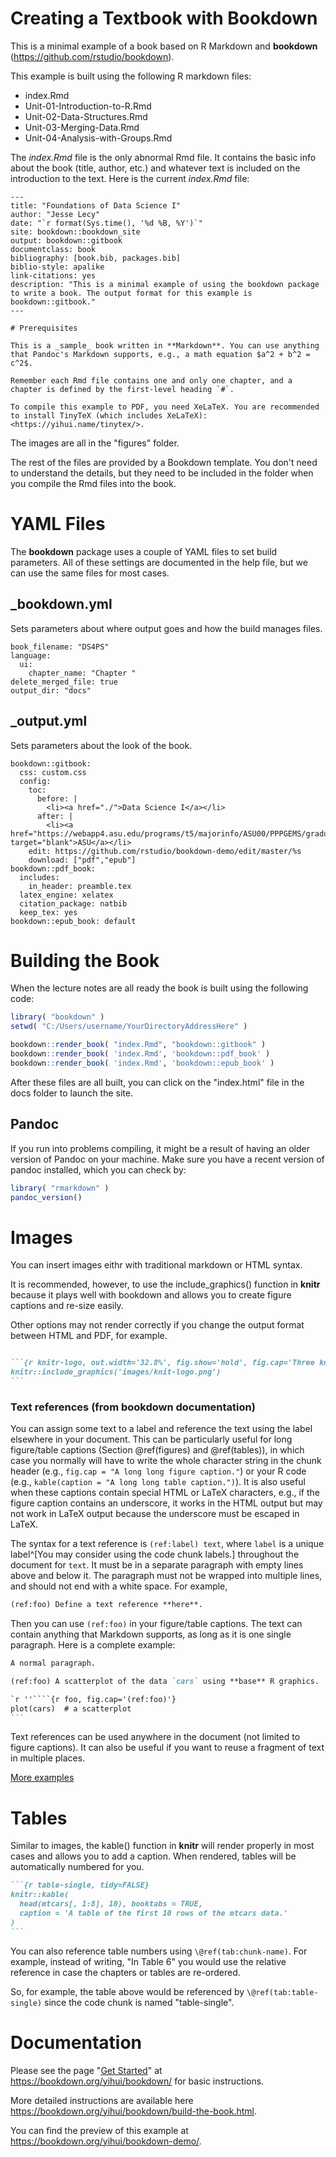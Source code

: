 # Creating a Textbook with Bookdown

This is a minimal example of a book based on R Markdown and **bookdown** (https://github.com/rstudio/bookdown). 

This example is built using the following R markdown files: 

* index.Rmd
* Unit-01-Introduction-to-R.Rmd 
* Unit-02-Data-Structures.Rmd 
* Unit-03-Merging-Data.Rmd 
* Unit-04-Analysis-with-Groups.Rmd 

The *index.Rmd* file is the only abnormal Rmd file. It contains the basic info about the book (title, author, etc.) and whatever text is included on the introduction to the text. Here is the current *index.Rmd* file:

```
--- 
title: "Foundations of Data Science I"
author: "Jesse Lecy"
date: "`r format(Sys.time(), '%d %B, %Y')`"
site: bookdown::bookdown_site
output: bookdown::gitbook
documentclass: book
bibliography: [book.bib, packages.bib]
biblio-style: apalike
link-citations: yes
description: "This is a minimal example of using the bookdown package to write a book. The output format for this example is bookdown::gitbook."
---

# Prerequisites

This is a _sample_ book written in **Markdown**. You can use anything that Pandoc's Markdown supports, e.g., a math equation $a^2 + b^2 = c^2$.

Remember each Rmd file contains one and only one chapter, and a chapter is defined by the first-level heading `#`.

To compile this example to PDF, you need XeLaTeX. You are recommended to install TinyTeX (which includes XeLaTeX): <https://yihui.name/tinytex/>.

```

The images are all in the "figures" folder.

The rest of the files are provided by a Bookdown template. You don't need to understand the details, but they need to be included in the folder when you compile the Rmd files into the book.


# YAML Files

The **bookdown** package uses a couple of YAML files to set build parameters. All of these settings are documented in the help file, but we can use the same files for most cases.

## _bookdown.yml

Sets parameters about where output goes and how the build manages files.
```
book_filename: "DS4PS"
language:
  ui:
    chapter_name: "Chapter "
delete_merged_file: true
output_dir: "docs"
```

## _output.yml

Sets parameters about the look of the book.

```
bookdown::gitbook:
  css: custom.css
  config:
    toc:
      before: |
        <li><a href="./">Data Science I</a></li>
      after: |
        <li><a href="https://webapp4.asu.edu/programs/t5/majorinfo/ASU00/PPPGEMS/graduate/false" target="blank">ASU</a></li>
    edit: https://github.com/rstudio/bookdown-demo/edit/master/%s
    download: ["pdf","epub"]
bookdown::pdf_book:
  includes:
    in_header: preamble.tex
  latex_engine: xelatex
  citation_package: natbib
  keep_tex: yes
bookdown::epub_book: default
```

# Building the Book

When the lecture notes are all ready the book is built using the following code:

```r
library( "bookdown" )
setwd( "C:/Users/username/YourDirectoryAddressHere" )

bookdown::render_book( "index.Rmd", "bookdown::gitbook" )
bookdown::render_book( 'index.Rmd', 'bookdown::pdf_book' )
bookdown::render_book( 'index.Rmd', 'bookdown::epub_book' )

```

After these files are all built, you can click on the "index.html" file in the docs folder to launch the site. 


## Pandoc

If you run into problems compiling, it might be a result of having an older version of Pandoc on your machine. Make sure you have a recent version of pandoc installed, which you can check by:

```r
library( "rmarkdown" )
pandoc_version()
```


# Images

You can insert images eithr with traditional markdown or HTML syntax. 

It is recommended, however, to use the include_graphics() function in **knitr** because it plays well with bookdown and allows you to create figure captions and re-size easily. 

Other options may not render correctly if you change the output format between HTML and PDF, for example. 

````markdown

```{r knitr-logo, out.width='32.8%', fig.show='hold', fig.cap='Three knitr logos included in the document from an external PNG image file.'}
knitr::include_graphics('images/knit-logo.png')
```
````

### Text references (from bookdown documentation)

You can assign some text to a label and reference the text using the label elsewhere in your document. This can be particularly useful for long figure/table captions (Section \@ref(figures) and \@ref(tables)), in which case you normally will have to write the whole character string in the chunk header (e.g., `fig.cap = "A long long figure caption."`) or your R code (e.g., `kable(caption = "A long long table caption.")`). It is also useful when these captions contain special HTML or LaTeX characters, e.g., if the figure caption contains an underscore, it works in the HTML output but may not work in LaTeX output because the underscore must be escaped in LaTeX.

The syntax for a text reference is `(ref:label) text`, where `label` is a unique label^[You may consider using the code chunk labels.] throughout the document for `text`. It must be in a separate paragraph with empty lines above and below it. The paragraph must not be wrapped into multiple lines, and should not end with a white space. For example,

```markdown
(ref:foo) Define a text reference **here**. 
```

Then you can use `(ref:foo)` in your figure/table captions. The text can contain anything that Markdown supports, as long as it is one single paragraph. Here is a complete example:

````markdown
A normal paragraph.

(ref:foo) A scatterplot of the data `cars` using **base** R graphics. 

`r ''````{r foo, fig.cap='(ref:foo)'}
plot(cars)  # a scatterplot
```
````

Text references can be used anywhere in the document (not limited to figure captions). It can also be useful if you want to reuse a fragment of text in multiple places.

[More examples](https://raw.githubusercontent.com/rstudio/bookdown/master/inst/examples/02-components.Rmd)


# Tables

Similar to images, the kable() function in **knitr** will render properly in most cases and allows you to add a caption. When rendered, tables will be automatically numbered for you. 

````markdown
```{r table-single, tidy=FALSE}
knitr::kable(
  head(mtcars[, 1:8], 10), booktabs = TRUE,
  caption = 'A table of the first 10 rows of the mtcars data.'
)
```
````

You can also reference table numbers using `\@ref(tab:chunk-name)`. For example, instead of writing, "In Table 6" you would use the relative reference in case the chapters or tables are re-ordered. 

So, for example, the table above would be referenced by `\@ref(tab:table-single)` since the code chunk is named "table-single". 

# Documentation

Please see the page "[Get Started](https://bookdown.org/yihui/bookdown/get-started.html)" at https://bookdown.org/yihui/bookdown/ for basic instructions. 

More detailed instructions are available here https://bookdown.org/yihui/bookdown/build-the-book.html.

You can find the preview of this example at https://bookdown.org/yihui/bookdown-demo/.
